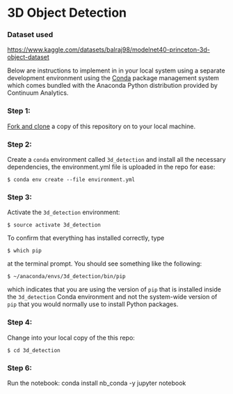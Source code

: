 # 3D Object Detection

### Dataset used
https://www.kaggle.com/datasets/balraj98/modelnet40-princeton-3d-object-dataset

Below are instructions to implement in in your local system using a separate development environment using the [Conda](http://conda.pydata.org/docs/index.html) package management system which comes bundled with the Anaconda Python distribution provided by Continuum Analytics.

### Step 1:
[Fork and clone](https://github.com/siddharthksah/https://github.com/siddharthksah/3d_detection) a copy of this repository on to your local machine.

### Step 2:
Create a `conda` environment called `3d_detection` and install all the necessary dependencies, the environment.yml file is uploaded in the repo for ease:

    $ conda env create --file environment.yml
    

### Step 3:
Activate the `3d_detection` environment:

    $ source activate 3d_detection

To confirm that everything has installed correctly, type

    $ which pip

at the terminal prompt. You should see something like the following:

    $ ~/anaconda/envs/3d_detection/bin/pip

which indicates that you are using the version of `pip` that is installed inside the `3d_detection` Conda environment and not the system-wide version of `pip` that you would normally use to install Python packages.

### Step 4:
Change into your local copy of the this repo:

    $ cd 3d_detection

### Step 6:
Run the notebook:
conda install nb_conda -y
jupyter notebook

